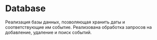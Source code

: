 # Database
Реализация базы данных, позволяющая хранить даты и соответствующие им событие. Реализована обработка запросов на добавление, удаление и поиск событий.
